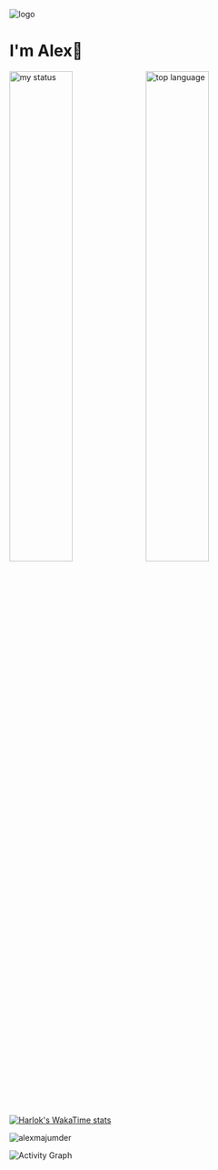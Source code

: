 ![logo](https://appdeveloperalex.com/image/cover.png)
# I'm Alex👋

<img alt = "my status" align = "left" width ="47%" src = "https://github-readme-stats.vercel.app/api?username=alexmajumder"/>

<img alt = "top language" align = "left" width ="47%" src = "https://github-readme-stats.vercel.app/api/top-langs/?username=alexmajumder&layout=compact"/>

[![Harlok's WakaTime stats](https://github-readme-stats.vercel.app/api/wakatime?username=developeralex)](https://github.com/alexmajumder/github-readme-stats)

<p><img align="center" src="https://github-readme-streak-stats.herokuapp.com/?user=alexmajumder&" alt="alexmajumder" /></p>

![Activity Graph](https://github-readme-activity-graph.vercel.app/graph?username=alexmajumder&bg_color=0d1117&color=58a6ff&line=58a6ff&point=ffffff&area=true&hide_border=true)


